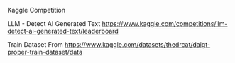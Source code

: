 Kaggle Competition

LLM - Detect AI Generated Text
https://www.kaggle.com/competitions/llm-detect-ai-generated-text/leaderboard

Train Dataset From
https://www.kaggle.com/datasets/thedrcat/daigt-proper-train-dataset/data
